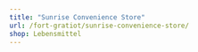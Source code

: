 ```yaml
---
title: "Sunrise Convenience Store"
url: /fort-gratiot/sunrise-convenience-store/
shop: Lebensmittel
---
```

